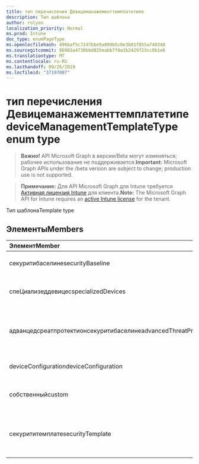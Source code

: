 ```yaml
---
title: тип перечисления Девицеманажементтемплатетипе
description: Тип шаблона
author: rolyon
localization_priority: Normal
ms.prod: Intune
doc_type: enumPageType
ms.openlocfilehash: 496baf5c72d7bbe9a099b5c0e3b01f855a748348
ms.sourcegitcommit: 86903a4730bbd825eabb7f0a1b2429723cc8b1e6
ms.translationtype: MT
ms.contentlocale: ru-RU
ms.lasthandoff: 09/26/2019
ms.locfileid: "37197087"
---
```

# <a name="devicemanagementtemplatetype-enum-type"></a><span data-ttu-id="e7bd4-103">тип перечисления Девицеманажементтемплатетипе</span><span class="sxs-lookup"><span data-stu-id="e7bd4-103">deviceManagementTemplateType enum type</span></span>

> <span data-ttu-id="e7bd4-104">**Важно!** API Microsoft Graph в версии/Beta могут изменяться; рабочее использование не поддерживается.</span><span class="sxs-lookup"><span data-stu-id="e7bd4-104">**Important:** Microsoft Graph APIs under the /beta version are subject to change; production use is not supported.</span></span>

> <span data-ttu-id="e7bd4-105">**Примечание:** Для API Microsoft Graph для Intune требуется [Активная лицензия Intune](https://go.microsoft.com/fwlink/?linkid=839381) для клиента.</span><span class="sxs-lookup"><span data-stu-id="e7bd4-105">**Note:** The Microsoft Graph API for Intune requires an [active Intune license](https://go.microsoft.com/fwlink/?linkid=839381) for the tenant.</span></span>

<span data-ttu-id="e7bd4-106">Тип шаблона</span><span class="sxs-lookup"><span data-stu-id="e7bd4-106">Template type</span></span>

## <a name="members"></a><span data-ttu-id="e7bd4-107">Элементы</span><span class="sxs-lookup"><span data-stu-id="e7bd4-107">Members</span></span>
|<span data-ttu-id="e7bd4-108">Элемент</span><span class="sxs-lookup"><span data-stu-id="e7bd4-108">Member</span></span>|<span data-ttu-id="e7bd4-109">Значение</span><span class="sxs-lookup"><span data-stu-id="e7bd4-109">Value</span></span>|<span data-ttu-id="e7bd4-110">Описание</span><span class="sxs-lookup"><span data-stu-id="e7bd4-110">Description</span></span>|
|:---|:---|:---|
|<span data-ttu-id="e7bd4-111">секуритибаселине</span><span class="sxs-lookup"><span data-stu-id="e7bd4-111">securityBaseline</span></span>|<span data-ttu-id="e7bd4-112">нуль</span><span class="sxs-lookup"><span data-stu-id="e7bd4-112">0</span></span>|<span data-ttu-id="e7bd4-113">Шаблон базового плана безопасности</span><span class="sxs-lookup"><span data-stu-id="e7bd4-113">Security baseline template</span></span>|
|<span data-ttu-id="e7bd4-114">спеЦиализеддевицес</span><span class="sxs-lookup"><span data-stu-id="e7bd4-114">specializedDevices</span></span>|<span data-ttu-id="e7bd4-115">1,1</span><span class="sxs-lookup"><span data-stu-id="e7bd4-115">1</span></span>|<span data-ttu-id="e7bd4-116">Шаблон специализированных устройств</span><span class="sxs-lookup"><span data-stu-id="e7bd4-116">Specialized devices template</span></span>|
|<span data-ttu-id="e7bd4-117">адванцедсреатпротектионсекуритибаселине</span><span class="sxs-lookup"><span data-stu-id="e7bd4-117">advancedThreatProtectionSecurityBaseline</span></span>|<span data-ttu-id="e7bd4-118">2</span><span class="sxs-lookup"><span data-stu-id="e7bd4-118">2</span></span>|<span data-ttu-id="e7bd4-119">Переносится в базовый шаблон безопасности для защиты от угроз</span><span class="sxs-lookup"><span data-stu-id="e7bd4-119">Advances Threat Protection security baseline template</span></span>|
|<span data-ttu-id="e7bd4-120">deviceConfiguration</span><span class="sxs-lookup"><span data-stu-id="e7bd4-120">deviceConfiguration</span></span>|<span data-ttu-id="e7bd4-121">4</span><span class="sxs-lookup"><span data-stu-id="e7bd4-121">3</span></span>|<span data-ttu-id="e7bd4-122">Шаблон конфигурации устройства</span><span class="sxs-lookup"><span data-stu-id="e7bd4-122">Device configuration template</span></span>|
|<span data-ttu-id="e7bd4-123">собственный</span><span class="sxs-lookup"><span data-stu-id="e7bd4-123">custom</span></span>|<span data-ttu-id="e7bd4-124">SP4</span><span class="sxs-lookup"><span data-stu-id="e7bd4-124">4</span></span>|<span data-ttu-id="e7bd4-125">Настраиваемый шаблон, определенный администратором</span><span class="sxs-lookup"><span data-stu-id="e7bd4-125">Custom admin defined template</span></span>|
|<span data-ttu-id="e7bd4-126">секурититемплате</span><span class="sxs-lookup"><span data-stu-id="e7bd4-126">securityTemplate</span></span>|<span data-ttu-id="e7bd4-127">17:00</span><span class="sxs-lookup"><span data-stu-id="e7bd4-127">5</span></span>|<span data-ttu-id="e7bd4-128">Шаблоны с определенными параметрами безопасности</span><span class="sxs-lookup"><span data-stu-id="e7bd4-128">Templates containing specific security focused settings</span></span>|



